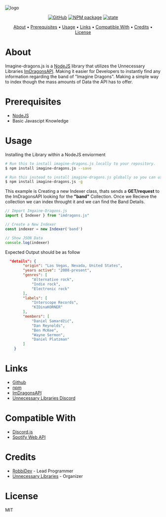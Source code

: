 <img src="https://github.com/RobbiDev/imagine-dragons.js/blob/main/lib/img/imaginejs.png" alt="logo">

<p align="center">
   <a href="https://github.com/git/git-scm.com/blob/main/MIT-LICENSE.txt"><img alt="GitHub" src="https://img.shields.io/github/license/echogronkowski/imagine-dragons.js"></a>
   <a href="https://www.npmjs.com/package/imagine-dragons.js"><img src="https://img.shields.io/npm/v/imagine-dragons.js" alt="NPM package"></a>
   <a href="https://github.com/EchoGronkowski/imagine-dragons.js"><img src="https://img.shields.io/badge/state-pre--release-yellow" alt="state"></a>
</p>

<p align="center">
  <a href="#about">About</a> •
  <a href="#prerequisites">Prerequisites</a> •
  <a href="#usage">Usage</a> •
  <a href="#links">Links</a> •
  <a href="#compatible-with">Compatible With</a> •
  <a href="#credits">Credits</a> •
  <a href="#license">License</a>
</p>

# About

Imagine-dragons.js is a [NodeJS](https://nodejs.org/en/download/current/) library that utilizes the Unnecessary Libraries [ImDragonsAPI](https://github.com/unnecessarylibs/ImDragonsAPI). Making it easier for Developers to instantly find any information regarding the band of "Imagine Dragons". Making a simple way to index though the mass amounts of Data the API has to offer.

# Prerequisites

- [NodeJS](https://nodejs.org/en/download/current/)
- Basic Javascipt Knowledge

# Usage

Installing the Library within a NodeJS enviorment

```bash
# Run this to install imagine-dragons.js locally to your repository. 
$ npm install imagine-dragons.js --save

# Run this instead to install imagine-dragons.js globally so you can use it anywhere.
$ npm install imagine-dragons.js -g
```

This example is Creating a new Indexer class, thats sends a **GET/request** to the ImDragonsAPI looking for the **"band"** Collection. Once we Recieve the collection we can index throught it and we can find the Band Details.


```javascript
// Import Imgaine-Dragons.js
import { Indexer } from "imdragons.js"

// Create a New Indexer
const indexer = new Indexer('band')

// Show JSON Data 
console.log(indexer)
```

Expected Output should be as follow

```json
  "details": {
        "origin": "Las Vegas, Nevada, United States",
        "years active": "2008-present",
        "genres": [
            "Alternative rock",
            "Indie rock",
            "Electronic rock"
        ],
        "labels": [
            "Interscope Records",
            "KIDinaKORNER"
        ],
        "members": [
            "Daniel Samardžić",
            "Dan Reynolds",
            "Ben McKee",
            "Wayne Sermon",
            "Daniel Platzman"
        ]
    }
```

# Links

- [Github](https://github.com/RobbiDev/imagine-dragons.js)
- [npm](https://www.npmjs.com/package/imagine-dragons.js)
- [ImDragonsAPI](https://github.com/unnecessarylibs/ImDragonsAPI)
- [Unnecessary Libraries Discord](https://discord.gg/y8TYje4PXH)

# Compatible With

- [Discord.js](https://github.com/discordjs/discord.js)
- [Spotify Web API](https://github.com/jmperez/spotify-web-api-js)

# Credits

- [RobbiDev](https://github.com/pengyofficial) - Lead Programmer
- [Unnecessary Libraries](https://github.com/unnecessarylibs) - Organizer

# License

MIT
